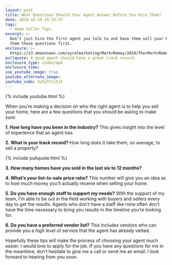 ```yaml
---
layout: post
title: What Questions Should Your Agent Answer Before You Hire Them?
date: 2018-10-19 15:33:37
tags:
  - Home Seller Tips
excerpt: >-
  Don’t just hire the first agent you talk to and have them sell your home. Ask
  them these questions first.
enclosure: >-
  https://s3.amazonaws.com/vyralmarketing/Mark+Ramey/2018/The+Mark+Ramey+Group-+questions+to+ask+your+agent.mp4
pullquote: A good agent should have a great track record.
enclosure_type: video/mp4
enclosure_time:
use_youtube_image: true
youtube_alternate_image:
youtube_code: Su5jhTis5zI
---
```


{% include youtube.html %}

When you’re making a decision on who the right agent is to help you sell your home, here are a few questions that you should be asking to make sure:

**1. How long have you been in the industry?** This gives insight into the level of experience that an agent has.

**2. What is your track record?** How long does it take them, on average, to sell a property?

{% include pullquote.html %}

**3. How many homes have you sold in the last six to 12 months?**

**4. What’s your list-to-sale price ratio?** This number will give you an idea as to how much money you’ll actually receive when selling your home.

**5. Do you have enough staff to support my needs?** With the support of my team, I’m able to be out in the field working with buyers and sellers every day to get the results. Agents who don’t have a staff like mine often don’t have the time necessary to bring you results in the timeline you’re looking for.

**6. Do you have a preferred vendor list?** This includes vendors who can provide you a high level of service that the agent has already vetted.

Hopefully these tips will make the process of choosing your agent much easier. I would love to apply for the job. If you have any questions for me in the meantime, don’t hesitate to give me a call or send me an email. I look forward to hearing from you soon.